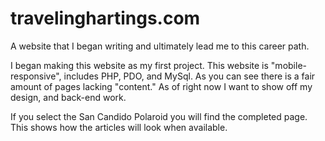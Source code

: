 # travelinghartings.com
A website that I began writing and ultimately lead me to this career path. 

I began making this website as my first project. This website is "mobile-responsive", includes PHP, PDO, and MySql.
As you can see there is a fair amount of pages lacking "content." As of right now I want to show off my design, and 
back-end work.

If you select the San Candido Polaroid you will find the completed page. This shows how the articles will look when available. 
